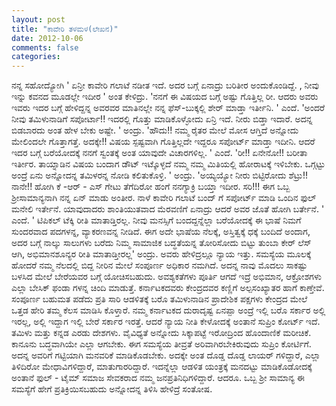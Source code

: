 ```yaml
---
layout: post
title: "ಕಾವೇರಿ ತಳಮಳ(ಲೇಖನ)"
date: 2012-10-06
comments: false
categories: 
---
```



ನನ್ನ ಸಹೋದ್ಯೋಗಿ ' ಏನ್ರೀ ಕಾವೇರಿ ಗಲಾಟೆ  ನಡೀತ ಇದೆ.  ಅದರ ಬಗ್ಗೆ ಏನಾದ್ರು ಬರಿತೀರ ಅಂದುಕೊಂಡಿದ್ದೆ. , ನೀವು ಇನ್ನು ಕವನದ  ಮೂಡಲ್ಲೇ ಇದೀರ ' ಅಂತ ಕೇಳಿದ್ರು.     'ನನಗೆ ಈ ವಿಷಯದ ಬಗ್ಗೆ ಅಷ್ಟು  ಗೊತ್ತಿಲ್ಲ ರೀ.  ಆದರು ಅವರು ಇವರು ಇದರ ಬಗ್ಗೆ ಹೇಳಿದ್ದನ್ನ ಅವರವರ ಮಾತಿನಲ್ಲೇ ನನ್ನ  ಫೆಸ್-ಬುಕ್ಕಲ್ಲಿ ಶೇರ್ ಮಾಡ್ತಾ ಇರ್ತೀನಿ. ' ಎಂದೆ.     'ಅಂದರೆ ನೀವು  ತಮಿಳುನಾಡಿಗೆ ಸಪೋರ್ಟಾ!!   ಇದರಲ್ಲಿ ಗೊತ್ತು ಮಾಡಿಕೊಳ್ಳೋದು ಏನ್ರಿ ಇದೆ.  ನೀರು ಬಿಡ್ತಾ ಇದಾರೆ.  ಅದನ್ನ ಬಿಡಬಾರದು ಅಂತ ಹೇಳ ಬೇಕು ಅಷ್ಟೇ.  ' ಅಂದ್ರು.   'ಹೌದು!! ನಮ್ಮ ರೈತರ ಮೇಲೆ ಮೋಸ ಆಗ್ತಿದೆ ಅನ್ನೋದು ಮೇಲಿಂದಲೇ  ಗೊತ್ತಾಗತ್ತೆ.   ಅದಕ್ಕೇ!!  ವಿಷಯ ಸ್ಪಷ್ಟವಾಗಿ ಗೊತ್ತಿಲ್ಲದೇ ಇದ್ದರೂ ಸಪೋರ್ಟ್ ಮಾಡ್ತಾ ಇದೀನಿ.  ಆದರೆ ಇದರ ಬಗ್ಗೆ ಬರೆಯೋದಕ್ಕೆ ನನಗೆ ಸ್ವಂತಕ್ಕೆ ಅಂತ ಯಾವುದೇ ವಿಚಾರಗಳಿಲ್ಲ.  ' ಎಂದೆ.   'ರೀ!! ಏನೇನೋ!! ಬರೀತಾ ಇರ್ತೀರ.  ತಾಯ್ನಾಡಿನ ವಿಷಯ ಬಂದಾಗ ಡೌಟ್ ಇಟ್ಕೊಳ್ಳದೆ ನಮ್ಮ ನಮ್ಮ ಮಿತಿಯಲ್ಲಿ ಹೋರಾಟಕ್ಕೆ ಇಳಿಬೇಕು.  ಒಗ್ಗಟ್ಟು ಅಂದ್ರೆ ಏನು ಅನ್ನೋದನ್ನ ತಮಿಳರನ್ನ ನೋಡಿ ಕಲಿತುಕೊಳ್ರಿ. ' ಅಂದ್ರು.   'ಅಯ್ಯಯ್ಯೋ ನೀರು ಬಿಟ್ಟಿರೋದು ಶೆಟ್ರು!!  ನಾನೇ!! ಹೋಗಿ ಕೆ -ಆರ್ - ಎಸ್ ಗೇಟು ತೆಗೆದಿರೋ ಹಂಗೆ ನನಗ್ಯಾಕ್ರಿ ಬಯ್ತಾ ಇದೀರ.  ಸರಿ!!!  ಈಗ ಒಬ್ಬ  ಶ್ರೀಸಾಮಾನ್ಯನಾಗಿ ನನ್ನ ಏನ್ ಮಾಡು ಅಂತೀರ.  ನಾಳೆ ಕಾವೇರಿ ಗಲಾಟೆ ಬಂದ್ ಗೆ ಸಪೋರ್ಟ್ ಮಾಡಿ ಒಂದಿನ ಫುಲ್ ಮನೇಲಿ ಇರ್ತೇನೆ.  ಯಾವುದಾದರು ಶಾಂತಿಯುತವಾದ ಮೆರವಣಿಗೆ ಏನಾದ್ರು ಆದರೆ ಅವರ ಜೊತೆ ಹೋಗಿ ಬರ್ತೇನೆ.  ' ಎಂದೆ.   ' ಟಿಪಿಕಲ್ ಟೆಕ್ಕಿ ರೀತಿ ಮಾತಾಡ್ತಿರಲ್ಲ.  ನೀವು ಮನಸ್ಸಿಗೆ ಬಂದದ್ದನ್ನೆಲ್ಲಾ ಬರೆಯೋದಕ್ಕೆ ಈ ಭಾಷೆ ನಿಮಗೆ ಸುಂದರವಾದ ಪದಗಳನ್ನ,  ವ್ಯಾಕರಣವನ್ನ ನೀಡಿದೆ.  ಈಗ ಅದೇ ಭಾಷೆಯ ನೆಲಕ್ಕೆ,  ಅಸ್ತಿತ್ವಕ್ಕೆ ಧಕ್ಕೆ ಬಂದಿದೆ ಅಂದಾಗ, ಅದರ ಬಗ್ಗೆ ನಾಲ್ಕು ಸಾಲುಗಳು ಬರೆದು ನಿಮ್ಮ ಸಾಮಾಜಿಕ ಬದ್ಧತೆಯನ್ನ ತೋರಿಸೋದು ಬಿಟ್ಟು ತುಂಬಾ ಕೇರ್ ಲೆಸ್ ಆಗಿ, ಅಭಿಮಾನಶೂನ್ಯರ ರೀತಿ ಮಾತಾಡ್ತೀರಲ್ಲ' ಅಂದ್ರು.   ಅವರು ಹೇಳಿದ್ರಲ್ಲೂ ನ್ಯಾಯ ಇತ್ತು.  ಸಮಸ್ಯೆಯ ಮೂಲಕ್ಕೆ ಹೋದರೆ ನಮ್ಮ ನೆಲದಲ್ಲಿ ಬಿದ್ದ ನೀರಿನ ಮೇಲೆ ಸಂಪೂರ್ಣ ಅಧಿಕಾರ ನಮಗಿದೆ.  ಅದನ್ನ ನಾವು ಮೊದಲು ಸಾಕಷ್ಟು ಬಳಸಿದ ಮೇಲೆ ಬೇರೆಯವರ ಬಗ್ಗೆ ಯೋಚಿಸಬಹುದು.  ಅವಶ್ಯಕತೆಗಳು ಪೂರ್ತಿ ಆಗದೆ ಇದ್ರೆ ಅಭಿಮಾನ,  ಆಕ್ರೋಶಗಳು ಎಲ್ಲಾ ಬೇಸಿಕ್ ಫಂಡಾ ಗಳನ್ನ ಚಿಂದಿ ಮಾಡುತ್ತೆ.   ಕರ್ನಾಟಕದವರು ಕೇಂದ್ರದವರ ಕಣ್ಣಿಗೆ ಅಲ್ಪಸಂಖ್ಯಾತರ ಹಾಗೆ ಕಾಣ್ತೇವೆ.  ಸಂಪೂರ್ಣ ಬಹುಮತ ಪಡೆದು ಪ್ರತಿ ಸಾರಿ ಆಡಳಿತಕ್ಕೆ ಬರೊ ತಮಿಳುನಾಡಿನ ಪ್ರಾದೇಶಿಕ ಪಕ್ಷಗಳು ಕೇಂದ್ರದ ಮೇಲೆ ಒತ್ತಡ ಹೇರಿ ತಮ್ಮ ಕೆಲಸ ಮಾಡಿಸಿ ಕೊಳ್ತಾರೆ.  ನಮ್ಮ ಕರ್ನಾಟಕದ ದುರಾದೃಷ್ಟ ಏನಪ್ಪಾ ಅಂದ್ರೆ ಇಲ್ಲಿ ಬರೊ ಸರ್ಕಾರ ಅಲ್ಲಿ ಇರಲ್ಲ,  ಅಲ್ಲಿ ಇದ್ದಾಗ ಇಲ್ಲಿ ಬೇರೆ ಸರ್ಕಾರ ಇರತ್ತೆ.  ಆದರೆ ನ್ಯಾಯ ನೀತಿ ಕೇಳೋದಕ್ಕೆ ಅಂತಾನೆ ಸುಪ್ರಿಂ ಕೋರ್ಟ್ ಇದೆ.  ತಮಿಳು ಮತ್ತು ಕನ್ನಡ ಎರಡು ದೇಶಗಳು.  ವೈವಿಧ್ಯತೆ ಅನ್ನೋದು ಸಿಕ್ಕಾಪಟ್ಟೆ ಇರೋದ್ರಿಂದ ಹೊಂದಾಣಿಕೆ ಮರೀಚಿಕೆ.  ಕಾನೂನು ಬದ್ಧವಾಗಿಯೇ ಎಲ್ಲಾ ಆಗಬೇಕು.  ಈಗ ಸಮಸ್ಯೆಯ ತೀವ್ರತೆ ಅರಿವಾಗಿರಬೇಕಿರುವುದು ಸುಪ್ರಿಂ ಕೋರ್ಟಿಗೆ.  ಅದನ್ನ ಅವರಿಗೆ ಗಟ್ಟಿಯಾಗಿ ಮನವರಿಕೆ ಮಾಡಿಕೊಡಬೇಕು.  ಅದಕ್ಕೇ ಅಂತ ದೊಡ್ಡ ದೊಡ್ಡ ಲಾಯರ್ ಗಳಿದ್ದಾರೆ, ಎಲ್ಲಾ ತಿಳಿದಿರೋ ಮೇಧಾವಿಗಳಿದ್ದಾರೆ, ಮಾತುಗಾರರಿದ್ದಾರೆ.  ಇದನ್ನೆಲ್ಲಾ ಆಡಳಿತ ಯಂತ್ರಕ್ಕೆ ಮನದಟ್ಟು ಮಾಡಿಕೊಡೋದಕ್ಕೆ ಅಂತಾನೆ ಫುಲ್ - ಟೈಮ್ ಸಮಾಜ ಸೇವಕರಾದ ನಮ್ಮ ಜನಪ್ರತಿನಿಧಿಗಳಿದ್ದಾರೆ.  ಆದರೂ.   ಒಬ್ಬ ಶ್ರೀ ಸಾಮಾನ್ಯ ಈ ಸಮಸ್ಯೆಗೆ ಹೇಗೆ ಪ್ರತಿಕ್ರಿಯಿಸಬಹುದು ಅನ್ನೋದನ್ನ ತಿಳಿಸಿ ಹೇಳಿದ್ರೆ ಸಂತೋಷ. 
